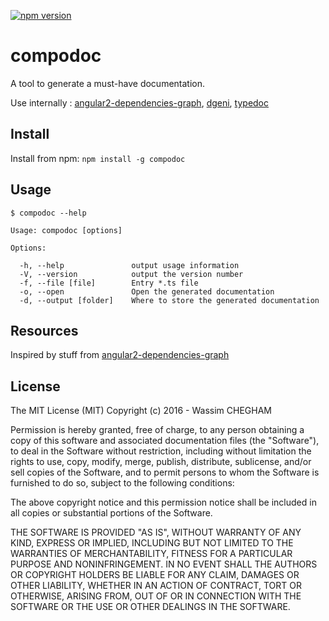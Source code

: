 [![npm version](https://badge.fury.io/js/compodoc.svg)](https://badge.fury.io/js/compodoc)

compodoc
====

A tool to generate a must-have documentation.

Use internally : [angular2-dependencies-graph](https://github.com/manekinekko/angular2-dependencies-graph), [dgeni](https://github.com/angular/dgeni), [typedoc](https://github.com/TypeStrong/typedoc)

## Install

Install from npm: `npm install -g compodoc`

## Usage

```
$ compodoc --help

Usage: compodoc [options]

Options:

  -h, --help               output usage information
  -V, --version            output the version number
  -f, --file [file]        Entry *.ts file
  -o, --open               Open the generated documentation
  -d, --output [folder]    Where to store the generated documentation
```


## Resources

Inspired by stuff from [angular2-dependencies-graph](https://github.com/manekinekko/angular2-dependencies-graph)

## License

The MIT License (MIT)
Copyright (c) 2016 - Wassim CHEGHAM

Permission is hereby granted, free of charge, to any person obtaining a copy of this software and associated documentation files (the "Software"), to deal in the Software without restriction, including without limitation the rights to use, copy, modify, merge, publish, distribute, sublicense, and/or sell copies of the Software, and to permit persons to whom the Software is furnished to do so, subject to the following conditions:

The above copyright notice and this permission notice shall be included in all copies or substantial portions of the Software.

THE SOFTWARE IS PROVIDED "AS IS", WITHOUT WARRANTY OF ANY KIND, EXPRESS OR IMPLIED, INCLUDING BUT NOT LIMITED TO THE WARRANTIES OF MERCHANTABILITY, FITNESS FOR A PARTICULAR PURPOSE AND NONINFRINGEMENT. IN NO EVENT SHALL THE AUTHORS OR COPYRIGHT HOLDERS BE LIABLE FOR ANY CLAIM, DAMAGES OR OTHER LIABILITY, WHETHER IN AN ACTION OF CONTRACT, TORT OR OTHERWISE, ARISING FROM, OUT OF OR IN CONNECTION WITH THE SOFTWARE OR THE USE OR OTHER DEALINGS IN THE SOFTWARE.

